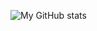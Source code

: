 ![My GitHub stats](https://github-readme-stats.vercel.app/api?username=anna-monaco&show_icons=true&theme=radical&count_private=true)
